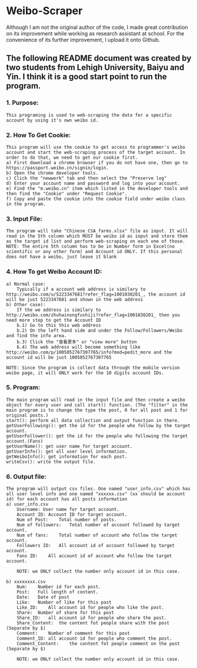 # Weibo-Scraper
Although I am not the original author of the code, I made great contribution on its improvement while working as research assistant at school. For the convenience of its further improvement, I upload it onto Github.

## The following README document was created by two students from Lehigh University, Baiyu and Yin. I think it is a good start point to run the program.

### 1. Purpose:
    This programing is used to web-scraping the data for a specific account by using it's own weibo id.

### 2. How To Get Cookie:
    This program will use the cookie to get access to programmer's weibo account and start the web-scraping process of the target account. In order to do that, we need to get our cookie first.
    a) First download a chrome browser if you do not have one, then go to https://passport.weibo.cn/signin/login.
    b) Open the chrome developer tools.
    c) Click the "newwork" tab and then select the "Preserve log"
    d) Enter your account name and password and log into your account.
    e) Find the "m.weibo.cn" item which listed in the developer tools and then find the "Cookie" under "Request Cookie".
    f) Copy and paste the cookie into the cookie field under weibo class in the program. 
    
### 3. Input File:
    The program will take "Chinese_CSA_farms.xlsx" file as input. It will read in the 5th column which MUST be weibo id as input and store them as the target id list and perform web-scraping on each one of those.
    NOTE: The entire 5th column has to be in Number form in Excel(no scientific or any other form) and Account id ONLY. If this personal does not have a weibo, just leave it blank
    
### 4. How To get Weibo Account ID:
    a) Normal case:
        Typically if a account web address is similary to http://weibo.com/u/5223347681?refer_flag=1001030201_, the account id will be just 5223347681 and shown in the web address
    b) Other case):
        If the we address is similary to http://weibo.com/zhuhainongfushiji?refer_flag=1001030201_ then you need more step to get the Account ID
        b.1) Go to this this web address
        b.2) On the left hand side and under the Follow/Followers/Weibo and find the info area.
        b.3) Click the "查看更多" or "view more" button
        6.4) The web address will become something like http://weibo.com/p/1005052767307765/info?mod=pedit_more and the account id will be just 1005052767307765

    NOTE: Since the program is collect data through the mobile version weibo page, it will ONLY work for the 10 digits account IDs.

### 5. Program:
    The main program will read in the input file and then create a weibo object for every user and call start() function. (The "filter" in the main program is to change the type the post, 0 for all post and 1 for original posts.)
    start(): perform all data collection and output function in there.
    getUserFollowing(): get the id for the people who follow by the target account.
    getUserFollower(): get the id for the people who following the target account.(Fans)
    getUserName(): get user name for target account.
    getUserInfo(): get all user level information.
    getWeiboInfo(): get information for each post. 
    writeCsv(): write the output file.
    
### 6. Output file:
    The program will output csv files. One named "user_info.csv" which has all user level info and one named "xxxxxx.csv" (xx should be account id) for each account has all posts information
    a) user_info.csv
        Username: User name for target account.
        Account ID: Account ID for target account.
        Num of Post:    Total number of posts.
        Num of followers:   Total number of account followed by target account.
        Num of fans:    Total number of account who follow the target account.
        Followers ID:   All account id of account followed by target account.
        Fans ID:    All account id of account who follow the target account.
        
        NOTE: we ONLY collect the number only account id in this case.
    
    b) xxxxxxxx.csv
        Num:    Number id for each post.
        Post:   Full length of content.
        Date:   Date of post
        Like:   Number of like for this post
        Like_ID:    All account id for people who like the post.
        Share:  Number of share for this post
        Share_ID:   all account id for people who share the post.
        Share_Content:  the content fot people share with the post (Separate by $)
        Comment:    Number of comment for this post
        Comment_ID: all account id for people who comment the post.
        Comment_Content:    the content fot people comment on the post (Separate by $)
        
        NOTE: we ONLY collect the number only account id in this case.
    